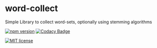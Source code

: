 # word-collect
Simple Library to collect word-sets, optionally using stemming algorithms

[![npm version](http://img.shields.io/npm/v/REPO.svg?style=flat)](https://npmjs.org/package/words-collect "View this project on npm")
[![Codacy Badge](https://api.codacy.com/project/badge/Grade/9baa6478b87a45f6bc73b5c8ac63edd6)](https://www.codacy.com/manual/h9h/word-collect?utm_source=github.com&amp;utm_medium=referral&amp;utm_content=h9h/word-collect&amp;utm_campaign=Badge_Grade)

[![MIT license](http://img.shields.io/badge/license-MIT-brightgreen.svg)](http://opensource.org/licenses/MIT)
